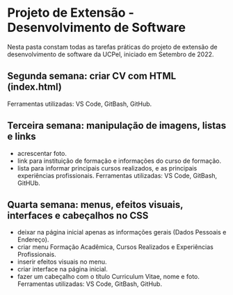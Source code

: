 # Projeto de Extensão - Desenvolvimento de Software

Nesta pasta constam todas as tarefas práticas do projeto de extensão de desenvolvimento de software da UCPel, iniciado em Setembro de 2022.

## Segunda semana: criar CV com HTML (index.html) 
Ferramentas utilizadas: VS Code, GitBash, GitHub.

## Terceira semana: manipulação de imagens, listas e links
- acrescentar foto.
- link para instituição de formação e informações do curso de formação.
- lista para informar principais cursos realizados, e as principais experiências profissionais.
Ferramentas utilizadas: VS Code, GitBash, GitHUb.

## Quarta semana: menus, efeitos visuais, interfaces e cabeçalhos no CSS
- deixar na página inicial apenas as informações gerais (Dados Pessoais e Endereço).
- criar menu Formação Acadêmica, Cursos Realizados e Experiências Profissionais.
- inserir efeitos visuais no menu.
- criar interface na página inicial.
- fazer um cabeçalho com o título Curriculum Vitae, nome e foto.
Ferramentas utilizadas: VS Code, GitBash, GitHub.
